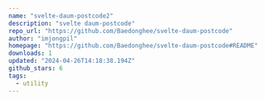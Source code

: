 ```yaml
---
name: "svelte-daum-postcode2"
description: "svelte daum-postcode"
repo_url: "https://github.com/Baedonghee/svelte-daum-postcode"
author: "imjongpil"
homepage: "https://github.com/Baedonghee/svelte-daum-postcode#README"
downloads: 1
updated: "2024-04-26T14:18:38.194Z"
github_stars: 6
tags: 
  - utility
---
```

